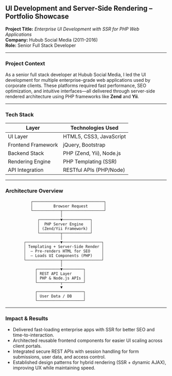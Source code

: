 ## UI Development and Server-Side Rendering – Portfolio Showcase  
**Project Title:** *Enterprise UI Development with SSR for PHP Web Applications*  
**Company:** Hubub Social Media (2011–2016)  
**Role:** Senior Full Stack Developer

---

### Project Context  
As a senior full stack developer at Hubub Social Media, I led the UI development for multiple enterprise-grade web applications used by corporate clients. These platforms required fast performance, SEO optimization, and intuitive interfaces—all delivered through server-side rendered architecture using PHP frameworks like **Zend** and **Yii**.

---

### Tech Stack  
| Layer             | Technologies Used        |
|-------------------|--------------------------|
| UI Layer          | HTML5, CSS3, JavaScript  |
| Frontend Framework| jQuery, Bootstrap        |
| Backend Stack     | PHP (Zend, Yii), Node.js |
| Rendering Engine  | PHP Templating (SSR)     |
| API Integration   | RESTful APIs (PHP/Node)  |

---

### Architecture Overview

```
           ┌───────────────────────────────┐
           │         Browser Request       │
           └────────────┬──────────────────┘
                        │
              ┌─────────▼────────────┐
              │  PHP Server Engine   │
              │ (Zend/Yii Framework) │
              └─────────┬────────────┘
                        │
        ┌───────────────▼─────────────────┐
        │ Templating + Server-Side Render │
        │  – Pre-renders HTML for SEO     │
        │  – Loads UI Components (PHP)    │
        └───────────────┬─────────────────┘
                        │
             ┌──────────▼─────────┐
             │ REST API Layer     │
             │ PHP & Node.js APIs │
             └──────────┬─────────┘
                        ▼
             ┌────────────────────┐
             │ User Data / DB     │
             └────────────────────┘
```

---

### Impact & Results
- Delivered fast-loading enterprise apps with SSR for better SEO and time-to-interaction.
- Architected reusable frontend components for easier UI scaling across client portals.
- Integrated secure REST APIs with session handling for form submissions, user data, and access control.
- Established design patterns for hybrid rendering (SSR + dynamic AJAX), improving UX while maintaining speed.
